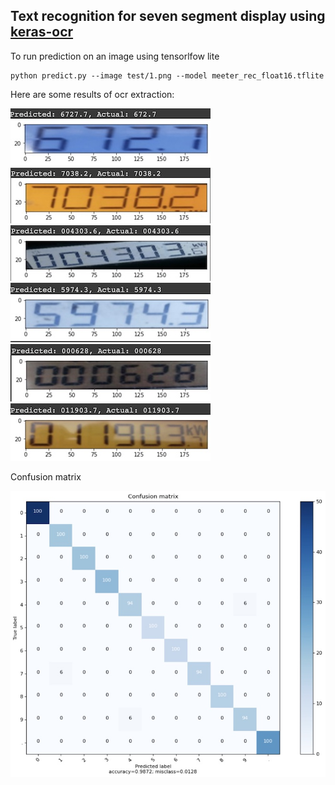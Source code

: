 ## Text recognition for seven segment display using [keras-ocr](https://github.com/faustomorales/keras-ocr)

To run prediction on an image using tensorlfow lite
```console
python predict.py --image test/1.png --model meeter_rec_float16.tflite
```

Here are some results of ocr extraction:

![](results/1.jpg) ![](results/2.jpg) ![](results/3.jpg)
![](results/4.jpg) ![](results/5.jpg) ![](results/6.jpg)

Confusion matrix

![](results/cm.jpg)